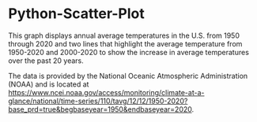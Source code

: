 # Python-Scatter-Plot

This graph displays annual average temperatures in the U.S. from 1950 through 2020 and two lines that highlight the average temperature from 1950-2020 and 2000-2020 to show the increase in average temperatures over the past 20 years.

The data is provided by the National Oceanic Atmospheric Administration (NOAA) and is located at
https://www.ncei.noaa.gov/access/monitoring/climate-at-a-glance/national/time-series/110/tavg/12/12/1950-2020?base_prd=true&begbaseyear=1950&endbaseyear=2020.
